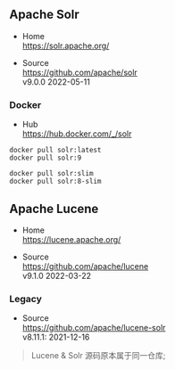 
## Apache Solr

- Home  
  https://solr.apache.org/

- Source  
  https://github.com/apache/solr  
  v9.0.0 2022-05-11

### Docker

- Hub  
  https://hub.docker.com/_/solr

```shell
docker pull solr:latest
docker pull solr:9

docker pull solr:slim
docker pull solr:8-slim
```


## Apache Lucene

- Home  
  https://lucene.apache.org/

- Source  
  https://github.com/apache/lucene  
  v9.1.0 2022-03-22


### Legacy

- Source  
  https://github.com/apache/lucene-solr  
  v8.11.1: 2021-12-16

> Lucene & Solr 源码原本属于同一仓库;
